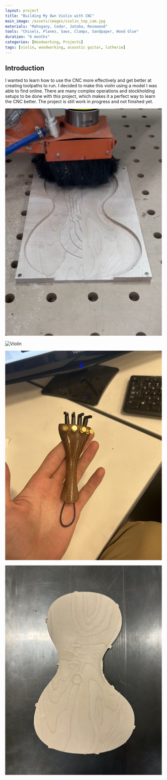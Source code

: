 ```yaml
---
layout: project
title: "Building My Own Violin with CNC"
main_image: /assets/images/violin_top_cam.jpg
materials: "Mahogany, Cedar, Jatoba, Rosewood"
tools: "Chisels, Planes, Saws, Clamps, Sandpaper, Wood Glue"
duration: "6 months"
categories: [Woodworking, Projects]
tags: [violin, woodworking, acoustic guitar, lutherie]
---
```


## Introduction

I wanted to learn how to use the CNC more effectively and get better at creating toolpaths to run. I decided to make this violin using a model I was able to find online.
There are many complex operations and stockholding setups to be done with this project, which makes it a perfect way to learn the CNC better.
The project is still work in progress and not finished yet.


![Violin](/assets/images/violin_routing.jpg)

![Violin](/assets/images/violin_tail_part.jpg)

![Violin](/assets/images/violin_tail_finished.jpg)

![Violin](/assets/images/violin_top_withtabs.jpg)

